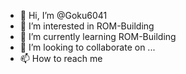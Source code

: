 - 👋 Hi, I’m @Goku6041
- 👀 I’m interested in ROM-Building
- 🌱 I’m currently learning ROM-Building
- 💞️ I’m looking to collaborate on ...
- 📫 How to reach me 

<!---
Goku6041/Goku6041 is a ✨ special ✨ repository because its `README.md` (this file) appears on your GitHub profile.
You can click the Preview link to take a look at your changes.
--->
